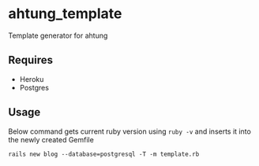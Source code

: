 # ahtung_template
Template generator for ahtung

## Requires

- Heroku
- Postgres

## Usage

Below command gets current ruby version using `ruby -v` and inserts it into the newly created Gemfile

    rails new blog --database=postgresql -T -m template.rb
